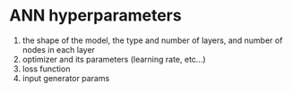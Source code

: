 # ANN hyperparameters

1. the shape of the model, the type and number of layers, and number of nodes in each layer
2. optimizer and its parameters (learning rate, etc...)
3. loss function
4. input generator params